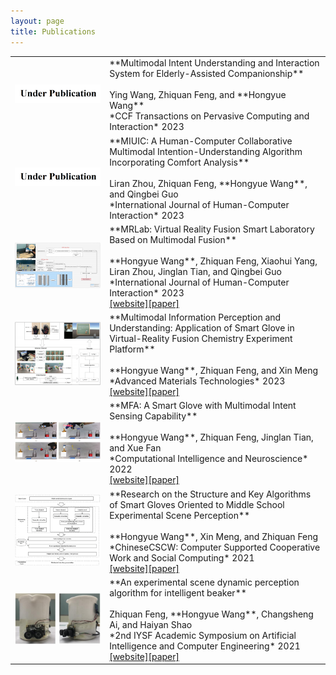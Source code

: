 ```yaml
---
layout: page
title: Publications
---
```

<table>
<colgroup>
<col width="30%" />
<col width="70%" />
</colgroup>
<tbody>
<tr>
<td><img src="/assets/img/up.png" width="250"></td><td markdown="span">**Multimodal Intent Understanding and Interaction System for Elderly-Assisted Companionship**<br><br>Ying Wang, Zhiquan Feng, and **Hongyue Wang**<br>*CCF Transactions on Pervasive Computing and Interaction* 2023<br></td>
</tr>
<tr>
<td><img src="/assets/img/up.png" width="250"></td><td markdown="span">**MIUIC: A Human-Computer Collaborative Multimodal Intention-Understanding Algorithm Incorporating Comfort Analysis**<br><br>Liran Zhou, Zhiquan Feng, **Hongyue Wang**, and Qingbei Guo<br>*International Journal of Human-Computer Interaction* 2023<br></td>
</tr>
<tr>
<td><img src="/assets/img/2023_ijhci.png" width="250"></td><td markdown="span">**MRLab: Virtual Reality Fusion Smart Laboratory Based on Multimodal Fusion**<br><br>**Hongyue Wang**, Zhiquan Feng, Xiaohui Yang, Liran Zhou, Jinglan Tian, and Qingbei Guo<br>*International Journal of Human-Computer Interaction* 2023<br><a href="https://www.tandfonline.com/doi/abs/10.1080/10447318.2023.2227823" target="_blank">[website]</a><a href="/assets/pubs/MRLab Virtual Reality Fusion Smart Laboratory Based on Multimodal Fusion.pdf" target="_blank">[paper]</a></td>
</tr>
<tr>
<td><img src="/assets/img/2022_am.png" width="250"></td><td markdown="span">**Multimodal Information Perception and Understanding: Application of Smart Glove in Virtual-Reality Fusion Chemistry Experiment Platform**<br><br>**Hongyue Wang**, Zhiquan Feng, and Xin Meng<br>*Advanced Materials Technologies* 2023<br><a href="https://onlinelibrary.wiley.com/doi/abs/10.1002/admt.202200549" target="_blank">[website]</a><a href="/assets/pubs/Multimodal Information Perception and Understanding：Application of Smart Glove in Virtual-Reality Fusion Chemistry Experiment Platform.pdf" target="_blank">[paper]</a></td>
</tr>
<tr>
<td><img src="/assets/img/2022_cin.png" width="250"></td><td markdown="span">**MFA: A Smart Glove with Multimodal Intent Sensing Capability**<br><br>**Hongyue Wang**, Zhiquan Feng, Jinglan Tian, and Xue Fan<br>*Computational Intelligence and Neuroscience* 2022<br><a href="https://www.hindawi.com/journals/cin/2022/3545850/" target="_blank">[website]</a><a href="/assets/pubs/MFA：A Smart Glove with Multimodal Intent Sensing Capability.pdf" target="_blank">[paper]</a></td>
</tr>
<tr>
<td><img src="/assets/img/2021_cscw.png" width="250"></td><td markdown="span">**Research on the Structure and Key Algorithms of Smart Gloves Oriented to Middle School Experimental Scene Perception**<br><br>**Hongyue Wang**, Xin Meng, and Zhiquan Feng<br>*ChineseCSCW: Computer Supported Cooperative Work and Social Computing* 2021<br><a href="https://link.springer.com/chapter/10.1007/978-981-19-4546-5_32" target="_blank">[website]</a><a href="/assets/pubs/Research on the Structure and Key Algorithms of Smart Gloves Oriented to Middle School Experimental Scene Perception.pdf" target="_blank">[paper]</a></td>
</tr>
<tr>
<td><img src="/assets/img/2021_iysf.png" width="250"></td><td markdown="span">**An experimental scene dynamic perception algorithm for intelligent beaker**<br><br>Zhiquan Feng, **Hongyue Wang**, Changsheng Ai, and Haiyan Shao<br>*2nd IYSF Academic Symposium on Artificial Intelligence and Computer Engineering* 2021<br><a href="https://www.spiedigitallibrary.org/conference-proceedings-of-spie/12079/120790A/An-experimental-scene-dynamic-perception-algorithm-for-intelligent-beaker/10.1117/12.2622843.short?SSO=1" target="_blank">[website]</a><a href="/assets/pubs/An experimental scene dynamic perception algorithm for intelligent beaker.pdf" target="_blank">[paper]</a></td>
</tr>
</tbody>
</table>

